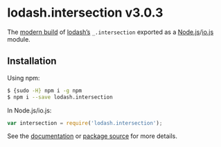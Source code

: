 # lodash.intersection v3.0.3

The [modern build](https://github.com/lodash/lodash/wiki/Build-Differences) of [lodash’s](https://lodash.com/) `_.intersection` exported as a [Node.js](http://nodejs.org/)/[io.js](https://iojs.org/) module.

## Installation

Using npm:

```bash
$ {sudo -H} npm i -g npm
$ npm i --save lodash.intersection
```

In Node.js/io.js:

```js
var intersection = require('lodash.intersection');
```

See the [documentation](https://lodash.com/docs#intersection) or [package source](https://github.com/lodash/lodash/blob/3.0.3-npm-packages/lodash.intersection) for more details.
